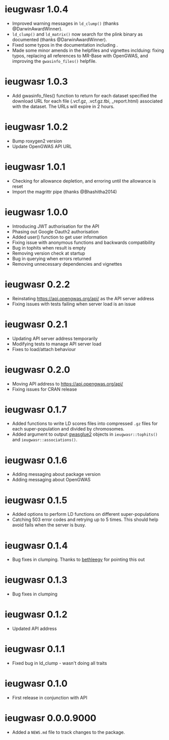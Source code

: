 # ieugwasr 1.0.4

* Improved warning messages in `ld_clump()` (thanks @DarwinAwardWinner).
* `ld_clump()` and `ld_matrix()` now search for the plink binary as documented (thanks @DarwinAwardWinner).
* Fixed some typos in the documentation including .
* Made some minor amends in the helpfiles and vignettes inclduing: fixing typos, replacing all references to MR-Base with OpenGWAS, and improving the `gwasinfo_files()` helpfile.

# ieugwasr 1.0.3

* Add gwasinfo_files() function to return for each dataset specified the download URL for each file (.vcf.gz, .vcf.gz.tbi, _report.html) associated with the dataset. The URLs will expire in 2 hours.

# ieugwasr 1.0.2

* Bump roxygen2 version
* Update OpenGWAS API URL

# ieugwasr 1.0.1

* Checking for allowance depletion, and erroring until the allowance is reset
* Import the magrittr pipe (thanks @Bhashitha2014)

# ieugwasr 1.0.0
* Introducing JWT authorisation for the API
* Phasing out Google Oauth2 authorisation
* Added user() function to get user information
* Fixing issue with anonymous functions and backwards compatibility
* Bug in tophits when result is empty
* Removing version check at startup
* Bug in querying when errors returned
* Removing unnecessary dependencies and vignettes

# ieugwasr 0.2.2
* Reinstating https://api.opengwas.org/api/ as the API server address
* Fixing issues with tests failing when server load is an issue

# ieugwasr 0.2.1
* Updating API server address temporarily
* Modifying tests to manage API server load
* Fixes to load/attach behaviour

# ieugwasr 0.2.0
* Moving API address to https://api.opengwas.org/api/
* Fixing issues for CRAN release

# ieugwasr 0.1.7
* Added functions to write LD scores files into compressed `.gz` files for each super-population and divided by chromosomes.
* Added argument to output [gwasglue2](https://mrcieu.github.io/gwasglue2/) objects in `ieugwasr::tophits()` and `ieugwasr::associations()`.

# ieugwasr 0.1.6
* Adding messaging about package version
* Adding messaging about OpenGWAS
# ieugwasr 0.1.5

* Added options to perform LD functions on different super-populations
* Catching 503 error codes and retrying up to 5 times. This should help avoid fails when the server is busy.

# ieugwasr 0.1.4

* Bug fixes in clumping. Thanks to [bethleegy](https://github.com/bethleegy) for pointing this out

# ieugwasr 0.1.3

* Bug fixes in clumping

# ieugwasr 0.1.2

* Updated API address

# ieugwasr 0.1.1

* Fixed bug in ld_clump - wasn't doing all traits

# ieugwasr 0.1.0

* First release in conjunction with API

# ieugwasr 0.0.0.9000

* Added a `NEWS.md` file to track changes to the package.
